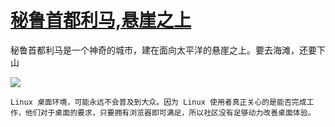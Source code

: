 # [秘鲁首都利马,悬崖之上](https://github.com/jaaleng/jaaleng.github.io/issues/43)

秘鲁首都利马是一个神奇的城市，建在面向太平洋的悬崖之上。要去海滩，还要下山

![](https://pic.imgdb.cn/item/66c48aacd9c307b7e9bd35b0.webp)



`Linux 桌面环境，可能永远不会普及到大众。因为 Linux 使用者真正关心的是能否完成工作，他们对于桌面的要求，只要拥有浏览器即可满足，所以社区没有足够动力改善桌面体验。`